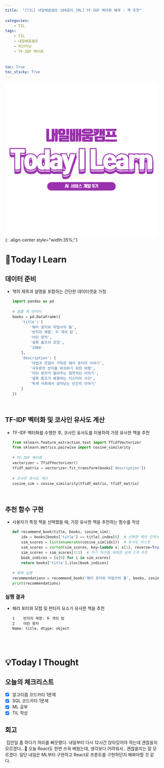 ```yaml
---
title:  "[TIL] 내일배움캠프 104일차_[ML] TF-IDF 벡터화 예제 : 책 추천" 

categories: 
    - TIL
tags: 
    - TIL
    - 내일배움캠프
    - 머신러닝
    - TF-IDF 벡터화


toc: True
toc_sticky: True
---
```


![TIL](/assets/images/TIL2.png){: .align-center style="width:35%;"}

# 👀Today I Learn
## 데이터 준비
- 책의 제목과 설명을 포함하는 간단한 데이터셋을 가정

    ```python
    import pandas as pd

    # 샘플 책 데이터
    books = pd.DataFrame({
        'title': [
            '해리 포터와 마법사의 돌',
            '반지의 제왕: 두 개의 탑',
            '어린 왕자',
            '셜록 홈즈의 모험',
            '1984'
        ],
        'description': [
            '마법과 모험이 가득한 해리 포터의 이야기',
            '사우론의 반지를 파괴하기 위한 여행',
            '어린 왕자가 들려주는 철학적인 이야기',
            '셜록 홈즈가 해결하는 미스터리 사건',
            '독재 사회에서 살아남는 인간의 이야기'
        ]
    })
    ```

<br>

## TF-IDF 벡터화 및 코사인 유사도 계산
- TF-IDF 벡터화를 수행한 후, 코사인 유사도를 이용하여 가장 유사한 책을 추천

    ```python
    from sklearn.feature_extraction.text import TfidfVectorizer
    from sklearn.metrics.pairwise import cosine_similarity

    # TF-IDF 벡터화
    vectorizer = TfidfVectorizer()
    tfidf_matrix = vectorizer.fit_transform(books['description'])

    # 코사인 유사도 계산
    cosine_sim = cosine_similarity(tfidf_matrix, tfidf_matrix)
    ```

<br>

## 추천 함수 구현
- 사용자가 특정 책을 선택했을 때, 가장 유사한 책을 추천하는 함수를 작성

    ```python
    def recommend_book(title, books, cosine_sim):
        idx = books[books['title'] == title].index[0]  # 선택한 책의 인덱스
        sim_scores = list(enumerate(cosine_sim[idx]))  # 유사도 리스트
        sim_scores = sorted(sim_scores, key=lambda x: x[1], reverse=True)  # 유사도가 높은 순으로 정렬
        sim_scores = sim_scores[1:3]  # 자기 자신을 제외한 상위 2개 추천
        book_indices = [i[0] for i in sim_scores]
        return books['title'].iloc[book_indices]

    # 예제 실행
    recommendations = recommend_book('해리 포터와 마법사의 돌', books, cosine_sim)
    print(recommendations)
    ```

### 실행 결과
- 해리 포터와 모험 및 판타지 요소가 유사한 책을 추천

    ```
    1    반지의 제왕: 두 개의 탑
    2    어린 왕자
    Name: title, dtype: object
    ```

<br>
<br>

# 💡Today I Thought

## 오늘의 체크리스트
- [x] 알고리즘 코드카타 1문제
- [x] SQL 코드카타 1문제
- [x] ML 공부
- [x] TIL 작성

## 회고
&nbsp;집안일 좀 하다가 허리를 삐끗했다. 내일부터 다시 12시간 앉아있어야 하는데 괜찮을지 모르겠다...🥲 오늘 React도 한번 쓰윽 배웠는데, 생각보다 어려워서.. 괜찮을지는 잘 모르겠다. 일단 내일은 ML부터 구현하고 React로 프론트를 구현하던지 해봐야할 것 같다.